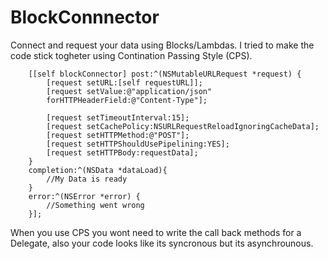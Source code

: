 BlockConnnector
===============

Connect and request your data using Blocks/Lambdas. I tried to make the code stick togheter using Contination Passing Style (CPS).


		[[self blockConnector] post:^(NSMutableURLRequest *request) {
        	[request setURL:[self requestURL]];
			[request setValue:@"application/json"
			forHTTPHeaderField:@"Content-Type"];
        
			[request setTimeoutInterval:15];
			[request setCachePolicy:NSURLRequestReloadIgnoringCacheData];
			[request setHTTPMethod:@"POST"];
			[request setHTTPShouldUsePipelining:YES];
			[request setHTTPBody:requestData];
		}
		completion:^(NSData *dataLoad){
        	//My Data is ready
        }
		error:^(NSError *error) {
			//Something went wrong
        }];

When you use CPS you wont need to write the call back methods for a Delegate, also your code looks like its syncronous but its asynchrounous.